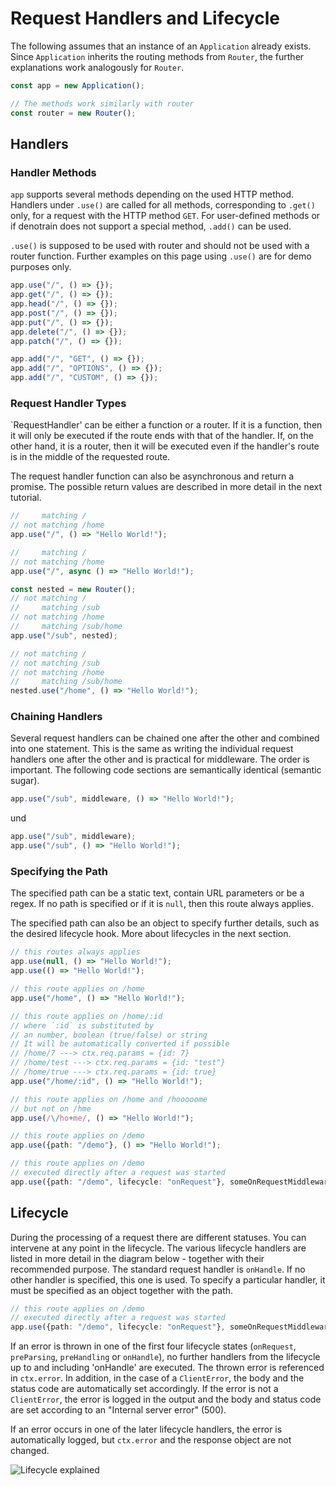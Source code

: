 # Request Handlers and Lifecycle

The following assumes that an instance of an `Application` already exists. Since `Application` inherits the routing methods from `Router`, the further explanations work analogously for `Router`.

```ts
const app = new Application();

// The methods work similarly with router
const router = new Router();
```

## Handlers

### Handler Methods

`app` supports several methods depending on the used HTTP method. Handlers under `.use()` are called for all methods, corresponding to `.get()` only, for a request with the HTTP method `GET`. For user-defined methods or if denotrain does not support a special method, `.add()` can be used.

`.use()` is supposed to be used with router and should not be used with a router function. Further examples on this page using `.use()` are for demo purposes only.

```ts
app.use("/", () => {});
app.get("/", () => {});
app.head("/", () => {});
app.post("/", () => {});
app.put("/", () => {});
app.delete("/", () => {});
app.patch("/", () => {});

app.add("/", "GET", () => {});
app.add("/", "OPTIONS", () => {});
app.add("/", "CUSTOM", () => {});
```

### Request Handler Types

`RequestHandler' can be either a function or a router. If it is a function, then it will only be executed if the route ends with that of the handler. If, on the other hand, it is a router, then it will be executed even if the handler's route is in the middle of the requested route.

The request handler function can also be asynchronous and return a promise. The possible return values are described in more detail in the next tutorial.

```ts
//     matching /
// not matching /home
app.use("/", () => "Hello World!");

//     matching /
// not matching /home
app.use("/", async () => "Hello World!");

const nested = new Router();
// not matching /
//     matching /sub
// not matching /home
//     matching /sub/home
app.use("/sub", nested);

// not matching /
// not matching /sub
// not matching /home
//     matching /sub/home
nested.use("/home", () => "Hello World!");
```

### Chaining Handlers

Several request handlers can be chained one after the other and combined into one statement. This is the same as writing the individual request handlers one after the other and is practical for middleware. The order is important. The following code sections are semantically identical (semantic sugar).

```ts
app.use("/sub", middleware, () => "Hello World!");
```

und

```ts
app.use("/sub", middleware);
app.use("/sub", () => "Hello World!");
```

### Specifying the Path

The specified path can be a static text, contain URL parameters or be a regex. If no path is specified or if it is `null`, then this route always applies.

The specified path can also be an object to specify further details, such as the desired lifecycle hook. More about lifecycles in the next section.

```ts
// this routes always applies
app.use(null, () => "Hello World!");
app.use(() => "Hello World!");

// this route applies on /home
app.use("/home", () => "Hello World!");

// this route applies on /home/:id
// where `:id` is substituted by
// an number, boolean (true/false) or string
// It will be automatically converted if possible
// /home/7 ---> ctx.req.params = {id: 7}
// /home/test ---> ctx.req.params = {id: "test"}
// /home/true ---> ctx.req.params = {id: true}
app.use("/home/:id", () => "Hello World!");

// this route applies on /home and /hooooome
// but not on /hme
app.use(/\/ho+me/, () => "Hello World!");

// this route applies on /demo
app.use({path: "/demo"}, () => "Hello World!");

// this route applies on /demo
// executed directly after a request was started
app.use({path: "/demo", lifecycle: "onRequest"}, someOnRequestMiddleware);
```

## Lifecycle

During the processing of a request there are different statuses. You can intervene at any point in the lifecycle. The various lifecycle handlers are listed in more detail in the diagram below - together with their recommended purpose. The standard request handler is `onHandle`. If no other handler is specified, this one is used. To specify a particular handler, it must be specified as an object together with the path.

```ts
// this route applies on /demo
// executed directly after a request was started
app.use({path: "/demo", lifecycle: "onRequest"}, someOnRequestMiddleware);
```

If an error is thrown in one of the first four lifecycle states (`onRequest`, `preParsing`, `preHandling` or `onHandle`), no further handlers from the lifecycle up to and including 'onHandle' are executed. The thrown error is referenced in `ctx.error`. In addition, in the case of a `ClientError`, the body and the status code are automatically set accordingly. If the error is not a `ClientError`, the error is logged in the output and the body and status code are set according to an "Internal server error" (500).

If an error occurs in one of the later lifecycle handlers, the error is automatically logged, but `ctx.error` and the response object are not changed. 

![Lifecycle explained](./lifecycle.png)
